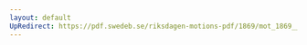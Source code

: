 ```yaml
---
layout: default
UpRedirect: https://pdf.swedeb.se/riksdagen-motions-pdf/1869/mot_1869__ak__00334.pdf
---
```

